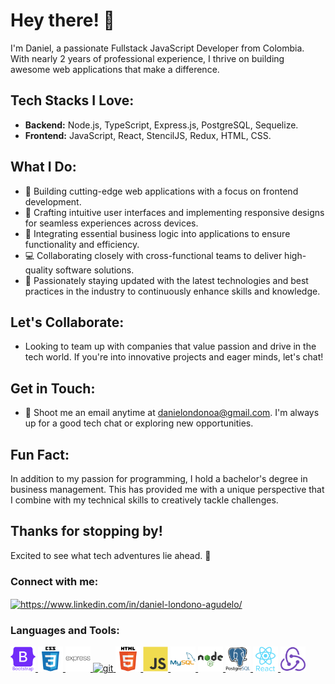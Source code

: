 # Hey there! 👋

I'm Daniel, a passionate Fullstack JavaScript Developer from Colombia. With nearly 2 years of professional experience, I thrive on building awesome web applications that make a difference.

## Tech Stacks I Love:

- **Backend:** Node.js, TypeScript, Express.js, PostgreSQL, Sequelize.
- **Frontend:** JavaScript, React, StencilJS, Redux, HTML, CSS.
  
## What I Do:

- 🚀 Building cutting-edge web applications with a focus on frontend development.
- 🎨 Crafting intuitive user interfaces and implementing responsive designs for seamless experiences across devices.
- 💼 Integrating essential business logic into applications to ensure functionality and efficiency.
- 💻 Collaborating closely with cross-functional teams to deliver high-quality software solutions.
- 🌟 Passionately staying updated with the latest technologies and best practices in the industry to continuously enhance skills and knowledge.

## Let's Collaborate:

- Looking to team up with companies that value passion and drive in the tech world. If you're into innovative projects and eager minds, let's chat!

## Get in Touch:

- 📧 Shoot me an email anytime at danielondonoa@gmail.com. I'm always up for a good tech chat or exploring new opportunities.

## Fun Fact:

In addition to my passion for programming, I hold a bachelor's degree in business management. This has provided me with a unique perspective that I combine with my technical skills to creatively tackle challenges.

## Thanks for stopping by!

Excited to see what tech adventures lie ahead. 🌟

<h3 align="left">Connect with me:</h3>
<p align="left">
<a href="https://www.linkedin.com/in/daniel-londono-agudelo/" target="_blank"><img align="center" src="https://raw.githubusercontent.com/rahuldkjain/github-profile-readme-generator/master/src/images/icons/Social/linked-in-alt.svg" alt="https://www.linkedin.com/in/daniel-londono-agudelo/" height="30" width="40" /></a>
</p>

<h3 align="left">Languages and Tools:</h3>
<p align="left"> <a href="https://getbootstrap.com" target="_blank" rel="noreferrer"> <img src="https://raw.githubusercontent.com/devicons/devicon/master/icons/bootstrap/bootstrap-plain-wordmark.svg" alt="bootstrap" width="40" height="40"/> </a> <a href="https://www.w3schools.com/css/" target="_blank" rel="noreferrer"> <img src="https://raw.githubusercontent.com/devicons/devicon/master/icons/css3/css3-original-wordmark.svg" alt="css3" width="40" height="40"/> </a> <a href="https://expressjs.com" target="_blank" rel="noreferrer"> <img src="https://raw.githubusercontent.com/devicons/devicon/master/icons/express/express-original-wordmark.svg" alt="express" width="40" height="40"/> </a> <a href="https://git-scm.com/" target="_blank" rel="noreferrer"> <img src="https://www.vectorlogo.zone/logos/git-scm/git-scm-icon.svg" alt="git" width="40" height="40"/> </a> <a href="https://www.w3.org/html/" target="_blank" rel="noreferrer"> <img src="https://raw.githubusercontent.com/devicons/devicon/master/icons/html5/html5-original-wordmark.svg" alt="html5" width="40" height="40"/> </a> <a href="https://developer.mozilla.org/en-US/docs/Web/JavaScript" target="_blank" rel="noreferrer"> <img src="https://raw.githubusercontent.com/devicons/devicon/master/icons/javascript/javascript-original.svg" alt="javascript" width="40" height="40"/> </a> <a href="https://www.mysql.com/" target="_blank" rel="noreferrer"> <img src="https://raw.githubusercontent.com/devicons/devicon/master/icons/mysql/mysql-original-wordmark.svg" alt="mysql" width="40" height="40"/> </a> <a href="https://nodejs.org" target="_blank" rel="noreferrer"> <img src="https://raw.githubusercontent.com/devicons/devicon/master/icons/nodejs/nodejs-original-wordmark.svg" alt="nodejs" width="40" height="40"/> </a> <a href="https://www.postgresql.org" target="_blank" rel="noreferrer"> <img src="https://raw.githubusercontent.com/devicons/devicon/master/icons/postgresql/postgresql-original-wordmark.svg" alt="postgresql" width="40" height="40"/> </a> <a href="https://reactjs.org/" target="_blank" rel="noreferrer"> <img src="https://raw.githubusercontent.com/devicons/devicon/master/icons/react/react-original-wordmark.svg" alt="react" width="40" height="40"/> </a> <a href="https://redux.js.org" target="_blank" rel="noreferrer"> <img src="https://raw.githubusercontent.com/devicons/devicon/master/icons/redux/redux-original.svg" alt="redux" width="40" height="40"/> </a> </p>
